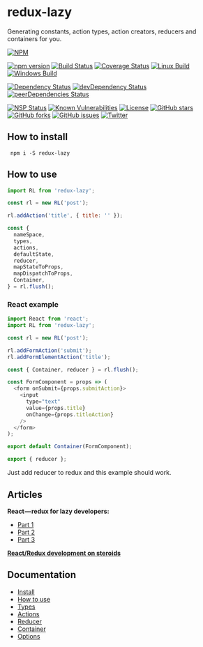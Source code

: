 # redux-lazy

Generating constants, action types, action creators, reducers and containers for you.

[![NPM](https://nodei.co/npm/redux-lazy.png)](https://npmjs.org/package/redux-lazy)

[![npm version](https://badge.fury.io/js/redux-lazy.svg)](https://badge.fury.io/js/redux-lazy)
[![Build Status](https://travis-ci.org/evheniy/redux-lazy.svg?branch=master)](https://travis-ci.org/evheniy/redux-lazy)
[![Coverage Status](https://coveralls.io/repos/github/evheniy/redux-lazy/badge.svg?branch=master)](https://coveralls.io/github/evheniy/redux-lazy?branch=master)
[![Linux Build](https://img.shields.io/travis/evheniy/redux-lazy/master.svg?label=linux)](https://travis-ci.org/evheniy/)
[![Windows Build](https://img.shields.io/appveyor/ci/evheniy/redux-lazy/master.svg?label=windows)](https://ci.appveyor.com/project/evheniy/redux-lazy)

[![Dependency Status](https://david-dm.org/evheniy/redux-lazy.svg)](https://david-dm.org/evheniy/redux-lazy)
[![devDependency Status](https://david-dm.org/evheniy/redux-lazy/dev-status.svg)](https://david-dm.org/evheniy/redux-lazy#info=devDependencies)
[![peerDependencies Status](https://david-dm.org/evheniy/redux-lazy/peer-status.svg)](https://david-dm.org/evheniy/redux-lazy?type=peer)

[![NSP Status](https://img.shields.io/badge/NSP%20status-no%20vulnerabilities-green.svg)](https://travis-ci.org/evheniy/redux-lazy)
[![Known Vulnerabilities](https://snyk.io/test/github/evheniy/redux-lazy/badge.svg)](https://snyk.io/test/github/evheniy/redux-lazy)
[![License](https://img.shields.io/badge/license-MIT-blue.svg)](https://raw.githubusercontent.com/evheniy/redux-lazy/master/LICENSE)
[![GitHub stars](https://img.shields.io/github/stars/evheniy/redux-lazy.svg)](https://github.com/evheniy/redux-lazy/stargazers)
[![GitHub forks](https://img.shields.io/github/forks/evheniy/redux-lazy.svg)](https://github.com/evheniy/redux-lazy/network)
[![GitHub issues](https://img.shields.io/github/issues/evheniy/redux-lazy.svg)](https://github.com/evheniy/redux-lazy/issues)
[![Twitter](https://img.shields.io/twitter/url/https/github.com/evheniy/redux-lazy.svg?style=social)](https://twitter.com/intent/tweet?text=Wow:&url=%5Bobject%20Object%5D)


## How to install

     npm i -S redux-lazy

## How to use

```javascript
import RL from 'redux-lazy';

const rl = new RL('post');

rl.addAction('title', { title: '' });

const {
  nameSpace,
  types,
  actions,
  defaultState,
  reducer,
  mapStateToProps,
  mapDispatchToProps,
  Container,
} = rl.flush();
```

### React example

```javascript
import React from 'react';
import RL from 'redux-lazy';

const rl = new RL('post');

rl.addFormAction('submit');
rl.addFormElementAction('title');

const { Container, reducer } = rl.flush();

const FormComponent = props => (
  <form onSubmit={props.submitAction}>
    <input
      type="text"
      value={props.title}
      onChange={props.titleAction}
    />
  </form>
);

export default Container(FormComponent);

export { reducer };
```

Just add reducer to redux and this example should work.

## Articles

**React — redux for lazy developers:**
 * [Part 1](https://hackernoon.com/react-redux-for-lazy-developers-b551f16a456f)
 * [Part 2](https://hackernoon.com/react-redux-for-lazy-developers-part-2-d0c60123592f)
 * [Part 3](https://medium.com/@evheniybystrov/react-redux-for-lazy-developers-part-3-319b639a22c3)

**[React/Redux development on steroids](https://medium.com/@evheniybystrov/react-redux-development-on-steroids-95dfed7e7a85)**

## Documentation

 * [Install](https://github.com/evheniy/redux-lazy/blob/master/docs/install.md)
 * [How to use](https://github.com/evheniy/redux-lazy/blob/master/docs/use.md)
 * [Types](https://github.com/evheniy/redux-lazy/blob/master/docs/types.md)
 * [Actions](https://github.com/evheniy/redux-lazy/blob/master/docs/actions.md)
 * [Reducer](https://github.com/evheniy/redux-lazy/blob/master/docs/reducer.md)
 * [Container](https://github.com/evheniy/redux-lazy/blob/master/docs/container.md)
 * [Options](https://github.com/evheniy/redux-lazy/blob/master/docs/options.md)
